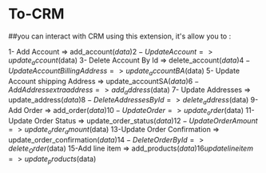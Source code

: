 # To-CRM
##you can interact with CRM using this extension, it's allow you to :

1- Add Account 						          => add_account($data)
2- Update Account 					        => update_account($data)
3- Delete Account By Id 			      => delete_account($data)
4- Update Account Billing Address	  => update_accountBA($data)
5- Update Account shipping Address	=> update_accountSA($data)
6- Add Address extra address		    => add_address($data)
7- Update Addresses					        => update_address($data)
8- Delete Addresses By Id			      => delete_address($data)
9- Add Order						            => add_order($data)
10-Update Order						          => update_order($data)
11-Update Order Status				      => update_order_status($data)
12-Update Order Amount				      => update_order_amount($data)
13-Update Order Confirmation		    => update_order_confirmation($data)
14- Delete Order By Id				      => delete_Order($data)
15-Add line item					          => add_products($data)
16 update line item					        => update_products($data)


